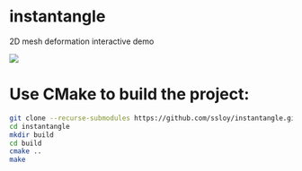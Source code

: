 # instantangle
2D mesh deformation interactive demo

![](https://raw.githubusercontent.com/ssloy/instantangle/main/doc/demo.gif)


# Use CMake to build the project:

```sh
git clone --recurse-submodules https://github.com/ssloy/instantangle.git
cd instantangle
mkdir build
cd build
cmake ..
make
```

